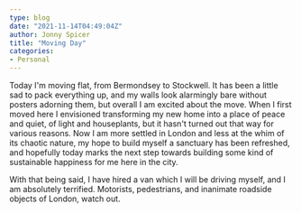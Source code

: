 ```yaml
---
type: blog
date: "2021-11-14T04:49:04Z"
author: Jonny Spicer
title: "Moving Day"
categories:
- Personal
---
```

Today I'm moving flat, from Bermondsey to Stockwell. It has been a little sad to pack everything up, and my walls look alarmingly bare without posters adorning them, but overall I am excited about the move. When I first moved here I envisioned transforming my new home
into a place of peace and quiet, of light and houseplants, but it hasn't turned out that way for various reasons. Now I am more settled in London and less at the whim of its chaotic nature, my hope to build myself a sanctuary has been refreshed, and hopefully today
marks the next step towards building some kind of sustainable happiness for me here in the city.

With that being said, I have hired a van which I will be driving myself, and I am absolutely terrified. Motorists, pedestrians, and inanimate roadside objects of London, watch out.
